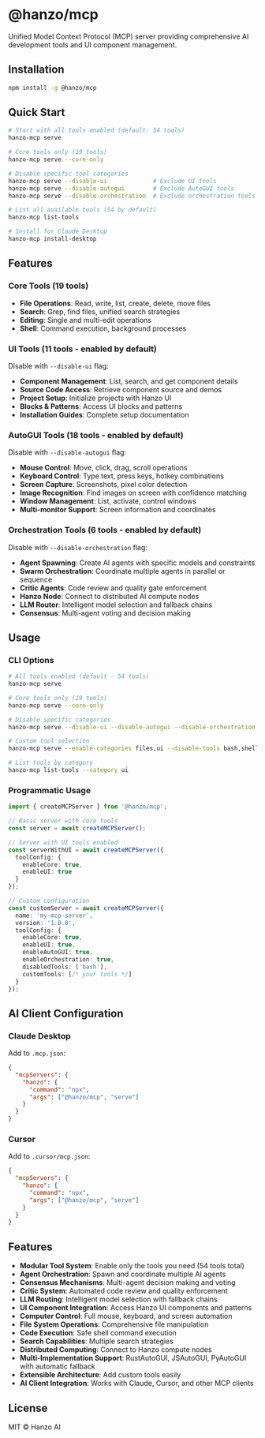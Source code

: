 # @hanzo/mcp

Unified Model Context Protocol (MCP) server providing comprehensive AI development tools and UI component management.

## Installation

```bash
npm install -g @hanzo/mcp
```

## Quick Start

```bash
# Start with all tools enabled (default: 54 tools)
hanzo-mcp serve

# Core tools only (19 tools)
hanzo-mcp serve --core-only

# Disable specific tool categories
hanzo-mcp serve --disable-ui             # Exclude UI tools
hanzo-mcp serve --disable-autogui        # Exclude AutoGUI tools
hanzo-mcp serve --disable-orchestration  # Exclude orchestration tools

# List all available tools (54 by default)
hanzo-mcp list-tools

# Install for Claude Desktop
hanzo-mcp install-desktop
```

## Features

### Core Tools (19 tools)
- **File Operations**: Read, write, list, create, delete, move files
- **Search**: Grep, find files, unified search strategies
- **Editing**: Single and multi-edit operations
- **Shell**: Command execution, background processes

### UI Tools (11 tools - enabled by default)
Disable with `--disable-ui` flag:
- **Component Management**: List, search, and get component details
- **Source Code Access**: Retrieve component source and demos
- **Project Setup**: Initialize projects with Hanzo UI
- **Blocks & Patterns**: Access UI blocks and patterns
- **Installation Guides**: Complete setup documentation

### AutoGUI Tools (18 tools - enabled by default)
Disable with `--disable-autogui` flag:
- **Mouse Control**: Move, click, drag, scroll operations
- **Keyboard Control**: Type text, press keys, hotkey combinations
- **Screen Capture**: Screenshots, pixel color detection
- **Image Recognition**: Find images on screen with confidence matching
- **Window Management**: List, activate, control windows
- **Multi-monitor Support**: Screen information and coordinates

### Orchestration Tools (6 tools - enabled by default)
Disable with `--disable-orchestration` flag:
- **Agent Spawning**: Create AI agents with specific models and constraints
- **Swarm Orchestration**: Coordinate multiple agents in parallel or sequence
- **Critic Agents**: Code review and quality gate enforcement
- **Hanzo Node**: Connect to distributed AI compute nodes
- **LLM Router**: Intelligent model selection and fallback chains
- **Consensus**: Multi-agent voting and decision making

## Usage

### CLI Options

```bash
# All tools enabled (default - 54 tools)
hanzo-mcp serve

# Core tools only (19 tools)
hanzo-mcp serve --core-only

# Disable specific categories
hanzo-mcp serve --disable-ui --disable-autogui --disable-orchestration

# Custom tool selection
hanzo-mcp serve --enable-categories files,ui --disable-tools bash,shell

# List tools by category
hanzo-mcp list-tools --category ui
```

### Programmatic Usage

```typescript
import { createMCPServer } from '@hanzo/mcp';

// Basic server with core tools
const server = await createMCPServer();

// Server with UI tools enabled
const serverWithUI = await createMCPServer({
  toolConfig: {
    enableCore: true,
    enableUI: true
  }
});

// Custom configuration
const customServer = await createMCPServer({
  name: 'my-mcp-server',
  version: '1.0.0',
  toolConfig: {
    enableCore: true,
    enableUI: true,
    enableAutoGUI: true,
    enableOrchestration: true,
    disabledTools: ['bash'],
    customTools: [/* your tools */]
  }
});
```

## AI Client Configuration

### Claude Desktop
Add to `.mcp.json`:
```json
{
  "mcpServers": {
    "hanzo": {
      "command": "npx",
      "args": ["@hanzo/mcp", "serve"]
    }
  }
}
```

### Cursor
Add to `.cursor/mcp.json`:
```json
{
  "mcpServers": {
    "hanzo": {
      "command": "npx",
      "args": ["@hanzo/mcp", "serve"]
    }
  }
}
```

## Features

- **Modular Tool System**: Enable only the tools you need (54 tools total)
- **Agent Orchestration**: Spawn and coordinate multiple AI agents
- **Consensus Mechanisms**: Multi-agent decision making and voting
- **Critic System**: Automated code review and quality enforcement
- **LLM Routing**: Intelligent model selection with fallback chains
- **UI Component Integration**: Access Hanzo UI components and patterns
- **Computer Control**: Full mouse, keyboard, and screen automation
- **File System Operations**: Comprehensive file manipulation
- **Code Execution**: Safe shell command execution
- **Search Capabilities**: Multiple search strategies
- **Distributed Computing**: Connect to Hanzo compute nodes
- **Multi-Implementation Support**: RustAutoGUI, JSAutoGUI, PyAutoGUI with automatic fallback
- **Extensible Architecture**: Add custom tools easily
- **AI Client Integration**: Works with Claude, Cursor, and other MCP clients

## License

MIT © Hanzo AI